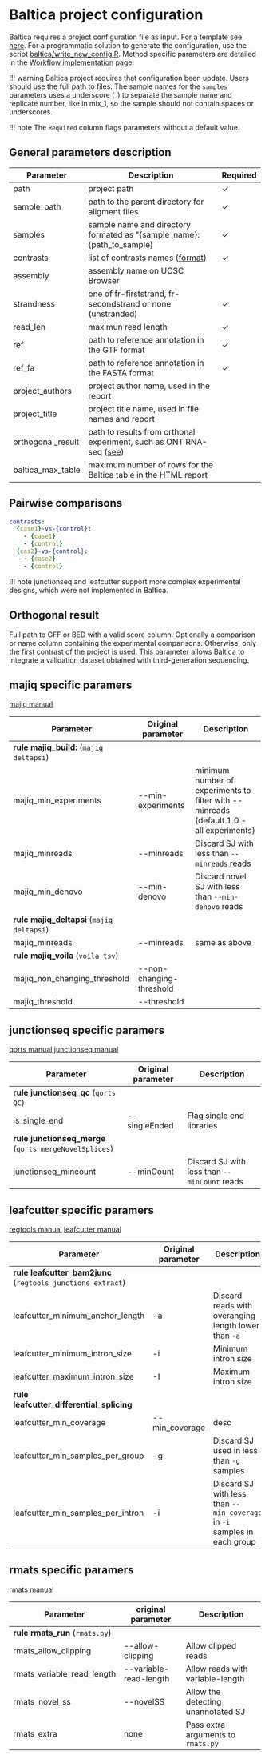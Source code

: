# Baltica project configuration

Baltica requires a project configuration file as input. For a template see [here](https://raw.githubusercontent.com/dieterich-lab/Baltica/master/baltica/config.yml). For a programmatic solution to generate the configuration, use the script [baltica/write_new_config.R](https://github.com/dieterich-lab/Baltica/blob/8bc5fe5f71e948b3971ea5db5f1456b2d9e2f838/baltica/write_new_config.R). Method specific parameters are detailed in the [Workflow implementation](workflows.md) page.

!!! warning
   Baltica project requires that configuration been update. Users should use the full path to files. The sample names for the `samples` parameters uses a underscore (\_) to separate the sample name and replicate number, like in mix\_1, so the sample should not contain spaces or underscores.

!!! note
    The `Required` column flags parameters without a default value.

## General parameters description

| Parameter | Description | Required |
|---|---|---|
| path | project path | &#10003; |
| sample_path | path to the parent directory for aligment files | &#10003; |
| samples | sample name and directory formated as "{sample_name}:   {path_to_sample) | &#10003; |
| contrasts | list of contrasts names ([format](proj-config.md#pairwise-comparisons)) | &#10003; |
| assembly | assembly name on UCSC Browser |  |
| strandness | one of fr-firststrand, fr-secondstrand or none (unstranded) | &#10003; |
| read_len | maximun read length  | &#10003; |
| ref | path to reference annotation in the GTF format | &#10003; |
| ref_fa | path to reference annotation in the FASTA format | &#10003; |
| project_authors | project author name, used in the report |  |
| project_title | project title name, used in file names and report |  |
| orthogonal_result | path to results from orthonal experiment, such as ONT RNA-seq ([see](proj-config.md#orthogonal-result)) |  |
| baltica_max_table | maximum number of rows for the Baltica table in the HTML report  | |  

## Pairwise comparisons

```yaml
contrasts:
  {case1}-vs-{control}:
    - {case1}
    - {control} 
  {cas2}-vs-{control}:
    - {case2}
    - {control}
```

!!! note
    junctionseq and leafcutter support more complex experimental designs, which were not implemented in Baltica.  

## Orthogonal result

Full path to GFF or BED with a valid score column.
Optionally a comparison or name column containing the experimental comparisons.
Otherwise, only the first contrast of the project is used.
This parameter allows Baltica to integrate a validation dataset obtained with third-generation sequencing.

## majiq specific paramers

[majiq manual](https://biociphers.bitbucket.io/majiq/MAJIQ.html#builder)

| Parameter | Original parameter | Description |
|---|---|---|
| __rule majiq_build:__ (`majiq deltapsi`)| | |
| majiq_min_experiments | --min-experiments | minimum number of experiments to filter with --minreads (default 1.0 - all experiments) |
| majiq_minreads | --minreads | Discard SJ with less than `--minreads` reads |
| majiq_min_denovo | --min-denovo | Discard novel SJ with less than `--min-denovo` reads |
| __rule majiq_deltapsi__ (`majiq deltapsi`) | | |
| majiq_minreads | --minreads | same as above |
| __rule majiq_voila__ (`voila tsv`) | | |
| majiq_non_changing_threshold | --non-changing-threshold | |
| majiq_threshold | --threshold ||

## junctionseq specific paramers

[qorts manual](https://hartleys.github.io/QoRTs/doc/QoRTs-vignette.pdf)
[junctionseq manual](http://hartleys.github.io/JunctionSeq/doc/JunctionSeq.pdf)

| Parameter | Original parameter | Description |
|---|---|---|
| __rule junctionseq_qc__ (`qorts QC`) | | |
| is_single_end | --singleEnded | Flag single end libraries |
| __rule junctionseq_merge__ (`qorts mergeNovelSplices`) | | |
| junctionseq_mincount | --minCount | Discard SJ with less than `--minCount` reads |

## leafcutter specific paramers

[regtools manual](https://regtools.readthedocs.io/en/latest/)
[leafcutter manual](http://davidaknowles.github.io/leafcutter/articles/Usage.html)

| Parameter | Original parameter | Description |
|---|---|---|
| __rule leafcutter_bam2junc__ (`regtools junctions extract`) | | |
| leafcutter_minimum_anchor_length | -a | Discard reads with overanging length lower than `-a` |
| leafcutter_minimum_intron_size | -i | Minimum intron size |
| leafcutter_maximum_intron_size | -I | Maximum intron size |
| __rule leafcutter_differential_splicing__ | | |
| leafcutter_min_coverage | --min_coverage | desc |
| leafcutter_min_samples_per_group | -g | Discard SJ used in less than `-g` samples | |
| leafcutter_min_samples_per_intron | -i | Discard SJ with less than `--min_coverage` in `-i` samples in each group |

## rmats specific paramers

[rmats manual](https://github.com/Xinglab/rmats-turbo#all-arguments)

| Parameter | original parameter | Description |
|---|---|---|
| __rule rmats_run__ (`rmats.py`) | | |
| rmats_allow_clipping | --allow-clipping | Allow clipped reads |
| rmats_variable_read_length | --variable-read-length | Allow reads with variable-length  |
| rmats_novel_ss | --novelSS | Allow the detecting unannotated SJ |
| rmats_extra | none | Pass extra arguments to `rmats.py` |
